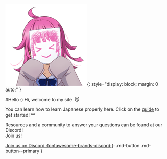 ![welcome](img/welcome.png){:  style="display: block; margin: 0 auto;" }

#Hello :)
Hi, welcome to my site. :smirk_cat:

You can learn how to learn Japanese properly here. Click on the [guide](/guide) to get started! ^^

Resources and a community to answer your questions can be found at our Discord!  
Join us!  
  
[Join us on Discord :fontawesome-brands-discord:](https://discord.gg/nhqjydaR8j){: .md-button .md-button--primary }  